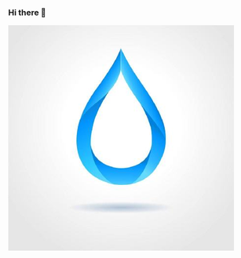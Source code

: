### Hi there 👋

<!--
**csuyangpeng/csuyangpeng** is a ✨ _special_ ✨ repository because its `README.md` (this file) appears on your GitHub profile.

Here are some ideas to get you started:

- 🔭 I’m currently working on ...
- 🌱 I’m currently learning ...
- 👯 I’m looking to collaborate on ...
- 🤔 I’m looking for help with ...
- 💬 Ask me about ...
- 📫 How to reach me: ...
- 😄 Pronouns: ...
- ⚡ Fun fact: ...
-->
[![Imaage](https://github.com/csuyangpeng/csuyangpeng/blob/master/main.jpeg?raw=true)](https://github.com/csuyangpeng)


